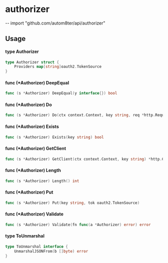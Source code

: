 # authorizer
--
    import "github.com/autom8ter/api/authorizer"


## Usage

#### type Authorizer

```go
type Authorizer struct {
	Providers map[string]oauth2.TokenSource
}
```


#### func (*Authorizer) DeepEqual

```go
func (s *Authorizer) DeepEqual(y interface{}) bool
```

#### func (*Authorizer) Do

```go
func (s *Authorizer) Do(ctx context.Context, key string, req *http.Request, object ToUnmarshal) error
```

#### func (*Authorizer) Exists

```go
func (s *Authorizer) Exists(key string) bool
```

#### func (*Authorizer) GetClient

```go
func (s *Authorizer) GetClient(ctx context.Context, key string) *http.Client
```

#### func (*Authorizer) Length

```go
func (s *Authorizer) Length() int
```

#### func (*Authorizer) Put

```go
func (s *Authorizer) Put(key string, tok oauth2.TokenSource)
```

#### func (*Authorizer) Validate

```go
func (s *Authorizer) Validate(fn func(a *Authorizer) error) error
```

#### type ToUnmarshal

```go
type ToUnmarshal interface {
	UnmarshalJSONFrom(b []byte) error
}
```
